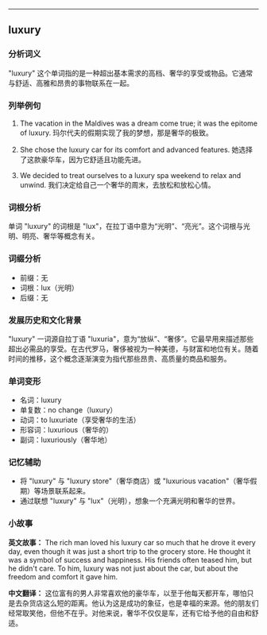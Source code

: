 
---------------
## luxury
### 分析词义
"luxury" 这个单词指的是一种超出基本需求的高档、奢华的享受或物品。它通常与舒适、高雅和昂贵的事物联系在一起。

### 列举例句
1. The vacation in the Maldives was a dream come true; it was the epitome of luxury.
   玛尔代夫的假期实现了我的梦想，那是奢华的极致。

2. She chose the luxury car for its comfort and advanced features.
   她选择了这款豪华车，因为它舒适且功能先进。

3. We decided to treat ourselves to a luxury spa weekend to relax and unwind.
   我们决定给自己一个奢华的周末，去放松和放松心情。

### 词根分析
单词 "luxury" 的词根是 "lux"，在拉丁语中意为“光明”、“亮光”。这个词根与光明、明亮、奢华等概念有关。

### 词缀分析
- 前缀：无
- 词根：lux（光明）
- 后缀：无

### 发展历史和文化背景
"luxury" 一词源自拉丁语 "luxuria"，意为“放纵”、“奢侈”。它最早用来描述那些超出必需品的享受。在古代罗马，奢侈被视为一种美德，与财富和地位有关。随着时间的推移，这个概念逐渐演变为指代那些昂贵、高质量的商品和服务。

### 单词变形
- 名词：luxury
- 单复数：no change（luxury）
- 动词：to luxuriate（享受奢华的生活）
- 形容词：luxurious（奢华的）
- 副词：luxuriously（奢华地）

### 记忆辅助
- 将 "luxury" 与 "luxury store"（奢华商店）或 "luxurious vacation"（奢华假期）等场景联系起来。
- 通过联想 "luxury" 与 "lux"（光明），想象一个充满光明和奢华的世界。

### 小故事
**英文故事：**
The rich man loved his luxury car so much that he drove it every day, even though it was just a short trip to the grocery store. He thought it was a symbol of success and happiness. His friends often teased him, but he didn't care. To him, luxury was not just about the car, but about the freedom and comfort it gave him.

**中文翻译：**
这位富有的男人非常喜欢他的豪华车，以至于他每天都开车，哪怕只是去杂货店这么短的距离。他认为这是成功的象征，也是幸福的来源。他的朋友们经常取笑他，但他不在乎。对他来说，奢华不仅仅是车，还有它给予他的自由和舒适。

